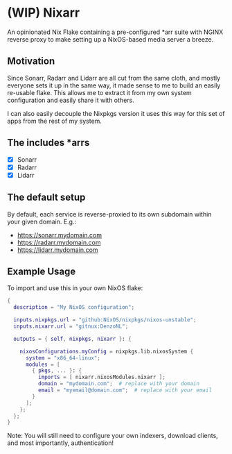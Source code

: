 # (WIP) Nixarr

An opinionated Nix Flake containing a pre-configured *arr suite with NGINX reverse proxy to make setting up a NixOS-based media server a breeze.

## Motivation

Since Sonarr, Radarr and Lidarr are all cut from the same cloth, and mostly everyone sets it up in the same way, it made sense to me to build an easily re-usable flake. This allows me to extract it from my own system configuration and easily share it with others.

I can also easily decouple the Nixpkgs version it uses this way for this set of apps from the rest of my system.

## The includes *arrs

- [X] Sonarr
- [X] Radarr
- [X] Lidarr

## The default setup

By default, each service is reverse-proxied to its own subdomain within your given domain. E.g.:

- https://sonarr.mydomain.com
- https://radarr.mydomain.com
- https://lidarr.mydomain.com



## Example Usage

To import and use this in your own NixOS flake:

```Nix
{
  description = "My NixOS configuration";

  inputs.nixpkgs.url = "github:NixOS/nixpkgs/nixos-unstable";
  inputs.nixarr.url = "gitnux:DenzoNL";

  outputs = { self, nixpkgs, nixarr }: {

    nixosConfigurations.myConfig = nixpkgs.lib.nixosSystem {
      system = "x86_64-linux";
      modules = [
        { pkgs, ... }: {
          imports = [ nixarr.nixosModules.nixarr ];
          domain = "mydomain.com";  # replace with your domain
          email = "myemail@domain.com";  # replace with your email
        }
      ];
    };
  };
}
```

Note: You will still need to configure your own indexers, download clients, and most importantly, authentication!